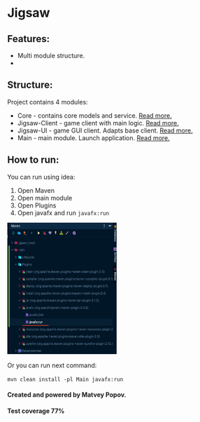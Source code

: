 # Jigsaw

## Features:
* Multi module structure.
* 

## Structure:

Project contains 4 modules:
* Core - contains core models and service. [Read more.](Core/README.md)
* Jigsaw-Client - game client with main logic. [Read more.](Jigsaw-Client/README.md)
* Jigsaw-UI - game GUI client. Adapts base client. [Read more.](Jigsaw-UI/README.md)
* Main - main module. Launch application. [Read more.](Main/README.md)

## How to run:

You can run using idea:
 1. Open Maven
 2. Open main module
 3. Open Plugins
 4. Open javafx and run `javafx:run`
 
<img src="screenshots/how_to_install.png" width="250px" height="300px" alt="How To Install">

Or you can run next command:

`mvn clean install -pl Main javafx:run`

#### Created and powered by Matvey Popov.
#### Test coverage 77%